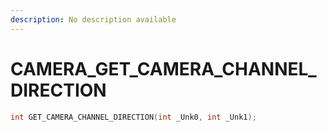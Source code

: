 ```yaml
---
description: No description available 
---
```


# CAMERA\_GET_CAMERA_CHANNEL_DIRECTION

```cpp
int GET_CAMERA_CHANNEL_DIRECTION(int _Unk0, int _Unk1);
```